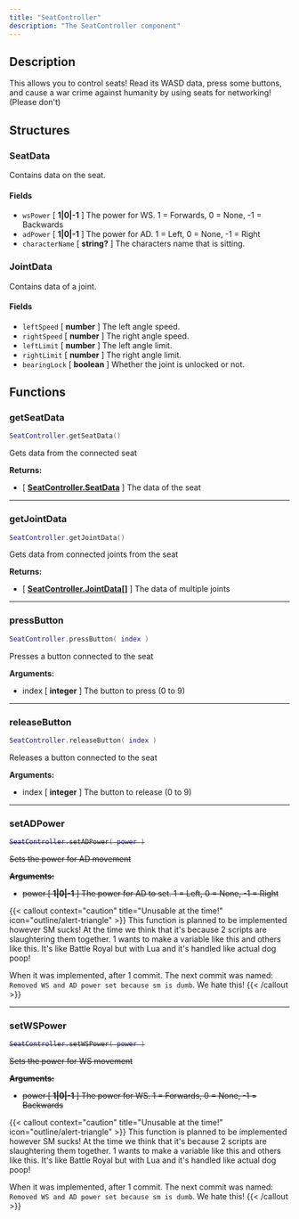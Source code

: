 ```yaml
---
title: "SeatController"
description: "The SeatController component"
---
```


## Description

This allows you to control seats! Read its WASD data, press some buttons, and cause a war crime against humanity by using seats for networking! (Please don't)

## Structures

### SeatData

Contains data on the seat.

#### Fields
- `wsPower` [ **1|0|-1** ] The power for WS. 1 = Forwards, 0 = None, -1 = Backwards
- `adPower` [ **1|0|-1** ] The power for AD. 1 = Left, 0 = None, -1 = Right
- `characterName` [ **string?** ] The characters name that is sitting.

### JointData

Contains data of a joint.

#### Fields
- `leftSpeed` [ **number** ] The left angle speed.
- `rightSpeed` [ **number** ] The right angle speed.
- `leftLimit` [ **number** ] The left angle limit.
- `rightLimit` [ **number** ] The right angle limit.
- `bearingLock` [ **boolean** ] Whether the joint is unlocked or not.

## Functions

### getSeatData

```lua
SeatController.getSeatData()
```

Gets data from the connected seat

**Returns:**
- [ **[SeatController.SeatData](#seatdata)** ] The data of the seat

---

### getJointData

```lua
SeatController.getJointData()
```

Gets data from connected joints from the seat

**Returns:**
- [ **[SeatController.JointData](#jointdata)[]** ] The data of multiple joints

---

### pressButton

```lua
SeatController.pressButton( index )
```

Presses a button connected to the seat

**Arguments:**
- index [ **integer** ] The button to press (0 to 9)

---

### releaseButton

```lua
SeatController.releaseButton( index )
```

Releases a button connected to the seat

**Arguments:**
- index [ **integer** ] The button to release (0 to 9)

---

### setADPower

<s>

```lua
SeatController.setADPower( power )
```

Sets the power for AD movement

**Arguments:**
- power [ **1|0|-1** ] The power for AD to set. 1 = Left, 0 = None, -1 = Right

</s>

{{< callout context="caution" title="Unusable at the time!" icon="outline/alert-triangle" >}}
This function is planned to be implemented however SM sucks! At the time we think that it's because 2 scripts are slaughtering them together. 1 wants to make a variable like this and others like this. It's like Battle Royal but with Lua and it's handled like actual dog poop!

When it was implemented, after 1 commit. The next commit was named: `Removed WS and AD power set because sm is dumb`. We hate this!
{{< /callout >}}

---

### setWSPower

<s>

```lua
SeatController.setWSPower( power )
```

Sets the power for WS movement

**Arguments:**
- power [ **1|0|-1** ] The power for WS. 1 = Forwards, 0 = None, -1 = Backwards

</s>

{{< callout context="caution" title="Unusable at the time!" icon="outline/alert-triangle" >}}
This function is planned to be implemented however SM sucks! At the time we think that it's because 2 scripts are slaughtering them together. 1 wants to make a variable like this and others like this. It's like Battle Royal but with Lua and it's handled like actual dog poop!

When it was implemented, after 1 commit. The next commit was named: `Removed WS and AD power set because sm is dumb`. We hate this!
{{< /callout >}}
